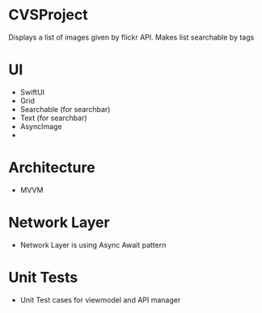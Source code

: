 # CVSProject

Displays a list of images given by flickr API. Makes list searchable by tags

# UI
- SwiftUI
- Grid
- Searchable (for searchbar)
- Text (for searchbar)
- AsyncImage
- 


# Architecture 
- MVVM 

# Network Layer
- Network Layer is using Async Await pattern

# Unit Tests
- Unit Test cases for viewmodel and API manager
